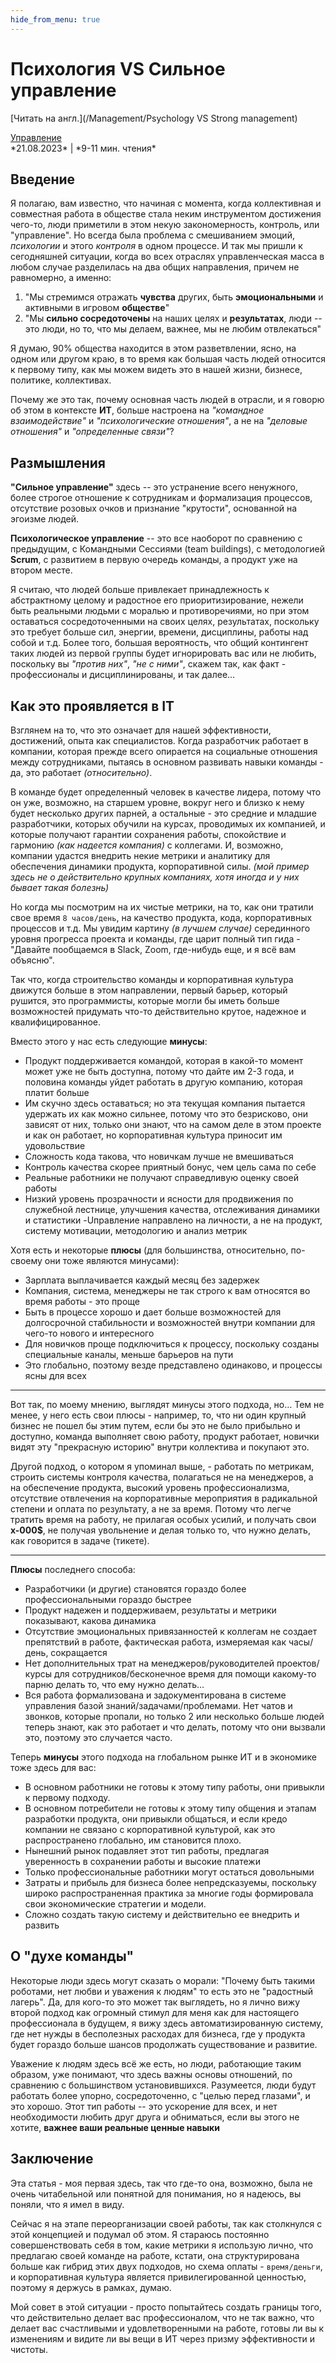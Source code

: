 ```yaml
---
hide_from_menu: true
---
```


# **Психология VS Сильное управление**
<span class='translation_button'>[Читать на англ.](/Management/Psychology VS Strong management)</span>
<link href="/stylesheets/tags.css" rel="stylesheet" type="text/css"/>
<div class="tags">
    <div class='tag'>
        <a href="/tags#Management">Управление</a>
    </div>
</div>
*21.08.2023* | *9-11 мин. чтения*

## Введение
Я полагаю, вам известно, что начиная с момента, когда коллективная и совместная работа в обществе стала неким инструментом достижения чего-то, люди приметили в этом некую закономерность, контроль, или "управление". 
Но всегда была проблема с смешиванием эмоций, *психологии* и этого *контроля* в одном процессе. И так мы пришли к сегодняшней ситуации, когда во всех отраслях управленческая масса в любом случае разделилась на два общих направления, причем не равномерно, а именно:

1. "Мы стремимся отражать **чувства** других, быть **эмоциональными** и активными в игровом **обществе**"
2. "Мы **сильно сосредоточены** на наших целях и **результатах**, люди -- это люди, но то, что мы делаем, важнее, мы не любим отвлекаться"

Я думаю, 90% общества находится в этом разветвлении, ясно, на одном или другом краю, в то время как большая часть людей относится к первому типу, как мы можем видеть это в нашей жизни, бизнесе, политике, коллективах.

Почему же это так, почему основная часть людей в отрасли, и я говорю об этом в контексте **ИТ**, больше настроена на *"командное взаимодействие"* и *"психологические отношения"*, а не на *"деловые отношения"* и *"определенные связи"*?

## Размышления

**"Сильное управление"** здесь -- это устранение всего ненужного, более строгое отношение к сотрудникам и формализация процессов, отсутствие розовых очков и признание "крутости", основанной на эгоизме людей.

**Психологическое управление** -- это все наоборот по сравнению с предыдущим, с Командными Сессиями (team buildings),  с методологией **Scrum**, с развитием в первую очередь команды, а продукт уже на втором месте.

Я считаю, что людей больше привлекает принадлежность к абстрактному целому и радостное его приоритизирование, нежели быть реальными людьми с моралью и противоречиями, но при этом оставаться сосредоточенными на своих целях, результатах, поскольку это требует больше сил, энергии, времени, дисциплины, работы над собой и т.д. Более того, большая вероятность, что общий контингент таких людей из первой группы будет игнорировать вас или не любить, поскольку вы *"против них"*, *"не с ними"*, скажем так, как факт - профессионалы и дисциплинированы, и так далее…

## Как это проявляется в IT
Взглянем на то, что это означает для нашей эффективности, достижений, опыта как специалистов.
Когда разработчик работает в компании, которая прежде всего опирается на социальные отношения между сотрудниками, пытаясь в основном развивать навыки команды - да, это работает *(относительно)*.

В команде будет определенный человек в качестве лидера, потому что он уже, возможно, на старшем уровне, вокруг него и близко к нему будет несколько других парней, а остальные - это средние и младшие разработчики, которых обучили на курсах, проводимых их компанией, и которые получают гарантии сохранения работы, спокойствие и гармонию *(как надеется компания)* с коллегами. И, возможно, компании удастся внедрить некие метрики и аналитику для обеспечения динамики продукта, корпоративной силы. *(мой пример здесь не о действительно крупных компаниях, хотя иногда и у них бывает такая болезнь)*

Но когда мы посмотрим на их чистые метрики, на то, как они тратили свое время ```8 часов/день```, на качество продукта, кода, корпоративных процессов и т.д.
Мы увидим картину *(в лучшем случае)* серединного уровня прогресса проекта и команды, где царит полный тип гида - "Давайте пообщаемся в Slack, Zoom, где-нибудь еще, и я всё вам объясню".

Так что, когда строительство команды и корпоративная культура движутся больше в этом направлении, первый барьер, который рушится, это программисты, которые могли бы иметь больше возможностей придумать что-то действительно крутое, надежное и квалифицированное.

Вместо этого у нас есть следующие **минусы**:

- Продукт поддерживается командой, которая в какой-то момент может уже не быть доступна, потому что дайте им 2-3 года, и половина команды уйдет работать в другую компанию, которая платит больше
- Им скучно здесь оставаться; но эта текущая компания пытается удержать их как можно сильнее, потому что это безрисково, они зависят от них, только они знают, что на самом деле в этом проекте и как он работает, но корпоративная культура приносит им удовольствие
- Сложность кода такова, что новичкам лучше не вмешиваться
- Контроль качества скорее приятный бонус, чем цель сама по себе
- Реальные работники не получают справедливую оценку своей работы
- Низкий уровень прозрачности и ясности для продвижения по служебной лестнице, улучшения качества, отслеживания динамики и статистики
-Uправление направлено на личности, а не на продукт, систему мотивации, методологию и анализ метрик

Хотя есть и некоторые **плюсы** (для большинства, относительно, по-своему они тоже являются минусами):

- Зарплата выплачивается каждый месяц без задержек
- Компания, система, менеджеры не так строго к вам относятся во время работы - это проще
- Быть в процессе хорошо и дает больше возможностей для долгосрочной стабильности и возможностей внутри компании для чего-то нового и интересного
- Для новичков проще подключиться к процессу, поскольку созданы специальные каналы, меньше барьеров на пути
- Это глобально, поэтому везде представлено одинаково, и процессы ясны для всех
---

Вот так, по моему мнению, выглядят минусы этого подхода, но… Тем не менее, у него есть свои плюсы - например, то, что ни один крупный бизнес не пошел бы этим путем, если бы это не было прибыльно и доступно, команда выполняет свою работу, продукт работает, новички видят эту "прекрасную историю" внутри коллектива и покупают это.

Другой подход, о котором я упоминал выше, - работать по метрикам, строить системы контроля качества, полагаться не на менеджеров, а на обеспечение продукта, высокий уровень профессионализма, отсутствие отвлечения на корпоративные мероприятия в радикальной степени и оплата по результату, а не за время. Потому что легче тратить время на работу, не прилагая особых усилий, и получать свои **x-000$**, не получая увольнение и делая только то, что нужно делать, как говорится в задаче (тикете).

---
**Плюсы** последнего способа:

- Разработчики (и другие) становятся гораздо более профессиональными гораздо быстрее
- Продукт надежен и поддерживаем, результаты и метрики показывают, какова динамика
- Отсутствие эмоциональных привязанностей к коллегам не создает препятствий в работе, фактическая работа, измеряемая как часы/день, сокращается
- Нет дополнительных трат на менеджеров/руководителей проектов/курсы для сотрудников/бесконечное время для помощи какому-то парню делать то, что ему нужно делать…
- Вся работа формализована и задокументирована в системе управления базой знаний/задачами/проблемами. Нет чатов и звонков, которые пропали, но только 2 или несколько больше людей теперь знают, как это работает и что делать, потому что они вызвали это, поэтому это случается часто.

Теперь **минусы** этого подхода на глобальном рынке ИТ и в экономике тоже здесь для вас:

- В основном работники не готовы к этому типу работы, они привыкли к первому подходу.
- В основном потребители не готовы к этому типу общения и этапам разработки продукта, они привыкли общаться, и если кредо компании не связано с корпоративной культурой, как это распространено глобально, им становится плохо.
- Нынешний рынок подавляет этот тип работы, предлагая уверенность в сохранении работы и высокие платежи
- Только профессиональные работники могут остаться довольными
- Затраты и прибыль для бизнеса более непредсказуемы, поскольку широко распространенная практика за многие годы формировала свои экономические стратегии и модели.
- Сложно создать такую систему и действительно ее внедрить и развить

## О "духе команды"

Некоторые люди здесь могут сказать о морали: "Почему быть такими роботами, нет любви и уважения к людям" то есть это не "радостный лагерь".
Да, для кого-то это может так выглядеть, но я лично вижу второй подход как огромный стимул для меня как для настоящего профессионала в будущем, я вижу здесь автоматизированную систему, где нет нужды в бесполезных расходах для бизнеса, где у продукта будет гораздо больше шансов продолжать существование и развитие.

Уважение к людям здесь всё же есть, но люди, работающие таким образом, уже понимают, что здесь важны основы отношений, по сравнению с большинством установившихся. Разумеется, люди будут работать более упорно, сосредоточенно, с "целью перед глазами", и это хорошо. Этот тип работы -- это ускорение для всех, и нет необходимости любить друг друга и обниматься, если вы этого не хотите, **важнее ваши реальные ценные навыки**

## Заключение
Эта статья - моя первая здесь, так что где-то она, возможно, была не очень читабельной или понятной для понимания, но я надеюсь, вы поняли, что я имел в виду.

Сейчас я на этапе переорганизации своей работы, так как столкнулся с этой концепцией и подумал об этом.
Я стараюсь постоянно совершенствовать себя в том, какие метрики я использую лично, что предлагаю своей команде на работе, кстати, она структурирована больше как гибрид этих двух подходов, но схема оплаты - ```время/деньги```, и корпоративная культура является привилегированной ценностью, поэтому я держусь в рамках, думаю.

Мой совет в этой ситуации - просто попытайтесь создать границы того, что действительно делает вас профессионалом, что не так важно, что делает вас счастливыми и удовлетворенными на работе, готовы ли вы к изменениям и видите ли вы вещи в ИТ через призму эффективности и чистоты.